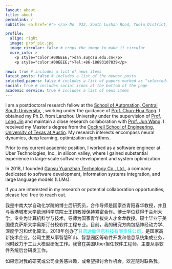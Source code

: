 ```yaml
---
layout: about
title: about
permalink: /
subtitle: <a href='#'> </a> No. 932, South Lushan Road, Yuelu District, Changsha, Hunan, China, 410083.

profile:
  align: right
  image: prof_pic.jpg
  image_circular: false # crops the image to make it circular
  more_info: >
    <p style="color:#00EEEE;">dan.su@csu.edu.cn</p>
    <p style="color:#00EEEE;">Tel:+86-18693107839</p>  

news: true # includes a list of news items
latest_posts: false # includes a list of the newest posts
selected_papers: false # includes a list of papers marked as "selected={false}"
social: true # includes social icons at the bottom of the page
academic service: true # includes a list of news items
---
```


<!--Write your biography here. Tell the world about yourself. Link to your favorite [subreddit](http://reddit.com). You can put a picture in, too. The code is already in, just name your picture `prof_pic.jpg` and put it in the `img/` folder.-->

<!--Put your address / P.O. box / other info right below your picture. You can also disable any of these elements by editing `profile` property of the YAML header of your `_pages/about.md`. Edit `_bibliography/papers.bib` and Jekyll will render your [publications page](/al-folio/publications/) automatically.-->

<!--Link to your social media connections, too. This theme is set up to use [Font Awesome icons](https://fontawesome.com/) and [Academicons](https://jpswalsh.github.io/academicons/), like the ones below. Add your Facebook, Twitter, LinkedIn, Google Scholar, or just disable all of them.-->

<!--I am currently an Assistant Prof. of [Shanghai Film Academy](https://sfa.shu.edu.cn/) at Shanghai University. At the same time, I am a Post-doc at the [Fudan Vision and Learning Lab](https://fvl.fudan.edu.cn/) of Fudan University, working closely with co-supervisor [Prof. Yu-Gang Jiang](https://baike.baidu.com/item/%E5%A7%9C%E8%82%B2%E5%88%9A/22131913). -->

I am a postdoctoral research fellow at the [School of Automation, Central South University](https://soa.csu.edu.cn/), , working under the guidance of [Prof. Chun-Hua Yang](https://scholar.google.com/citations?user=39DpNi0AAAAJ&hl=en). I obtained my Ph.D. from Lanzhou University under the supervision of [Prof. Long Jin](https://scholar.google.com/citations?user=zt5LfSeWy9gC&hl=zh-CN) and maintain a close research collaboration with [Prof. Jun Wang](https://scholar.google.com/citations?user=TBcb-1kAAAAJ&hl=zh-CN&oi=sra). I received my Master's degree from the [Cockrell School of Engineering, University of Texas at Austin](https://cockrell.utexas.edu). My research interests encompass neural dynamics, deep learning, optimization algorithms.

Prior to my current academic position, I worked as a software engineer at Uber Technologies, Inc., in silicon valley, where I gained substantial experience in large-scale software development and system optimization.

In 2018, I founded [Gansu Yuanzhan Technology Co., Ltd.](https://www.qcc.com/firm/bb53757698b923e24fead0b749d4d58f.html), a company dedicated to software development, information systems integration, and large language models (LLMs).

If you are interested in my research or potential collaboration opportunities, please feel free to reach out.
<!--I currently hold a position as a Lecturer (Assistant Professor) at the [Shanghai Film Academy](https://sfa.shu.edu.cn/)  of Shanghai University, while simultaneously fulfilling the responsibilities of a Post-doc at the [FVL Lab](https://fvl.fudan.edu.cn/) of Fudan University, under the guidance of supervisor [Prof. Yu-Gang Jiang](https://baike.baidu.com/item/%E5%A7%9C%E8%82%B2%E5%88%9A/22131913). I received my Ph.D. degree from East China Normal University under the supervision of [Prof. Lizhuang Ma](https://baike.baidu.com/item/%E9%A9%AC%E5%88%A9%E5%BA%84?fromModule=lemma_search-box). I also closely collaborate with [Prof. Yanwei Fu](https://scholar.google.co.uk/citations?user=Vg54TcsAAAAJ&hl=en) and [Prof. Guangnan Ye](https://scholar.google.com/citations?hl=zh-CN&user=xdcv7wQAAAAJ&view_op=list_works&sortby=pubdate). My research interests include computer vision, computer graphics, and human-machine interaction. -->
<!--[Prof. Yuan Xie](https://scholar.google.com/citations?user=RN1QMPgAAAAJ&hl=zh-CN&oi=ao) and [Prof. Xiaoguang Han](https://scholar.google.com/citations?user=z-rqsR4AAAAJ&hl=zh-CN&oi=ao). -->
<!--I am super enthusiastic about exploring and applying computer technologies in Motion Pictures, Art, and Games! I am looking for self-motivated students. If you are highly creative, have strong coding skills, and are interested in joining my group, please email me your CV!-->

我是中南大学自动化学院的博士后研究员，合作导师是国家杰青阳春华教授，并且与香港城市大学欧洲科学院院士王钧教授保持紧密合作。博士学位获得于兰州大学，专业为计算机科学与技术，导师为国家青年拔尖人才金龙教授。硕士毕业于美国德克萨斯大学奥斯汀分校软件工程专业。目前，我的研究方向包括神经动力学、深度学习和优化算法。2018年创办了<span style="color:#00EEEE;">甘肃远瞻信息科技有限责任公司</span>，是国家高新技术企业。公司主要从事智慧矿山、智慧园区等软件开发和信息系统集成业务，同时致力于工业大模型研发工作。我曾在美国Uber担任软件工程师，主要从事软件系统后台研发工作。

如果您对我的研究或公司业务感兴趣，或希望探讨合作机会，欢迎随时联系我。
